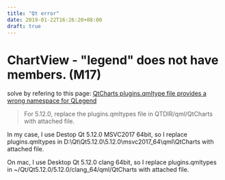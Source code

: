 ```yaml
---
title: "Qt error"
date: 2019-01-22T16:26:20+08:00
draft: true
---
```


# ChartView - "legend" does not have members. (M17)
solve by refering to this page: [QtCharts plugins.qmltype file provides a wrong namespace for QLegend](https://bugreports.qt.io/browse/QTBUG-51704)

>For 5.12.0, replace the plugins.qmltypes file in QTDIR/qml/QtCharts with attached file.

In my case, I use Destop Qt 5.12.0 MSVC2017 64bit, so I replace plugins.qmltypes in D:\Qt\Qt5.12.0\5.12.0\msvc2017_64\qml\QtCharts with attached file.

On mac, I use Desktop Qt 5.12.0 clang 64bit, so I replace plugins.qmltypes in ~/Qt/Qt5.12.0/5.12.0/clang_64/qml/QtCharts with attached file.